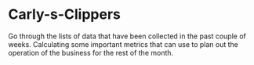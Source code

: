 # Carly-s-Clippers
Go through the lists of data that have been collected in the past couple of weeks. Calculating some important metrics that can use to plan out the operation of the business for the rest of the month.
